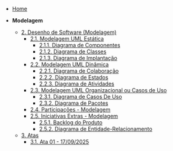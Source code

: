 <!-- docs/_sidebar.md -->

- [Home](/)

- **Modelagem**
  - [2. Desenho de Software (Modelagem)](/Modelagem/2.Modelagem.md)
    - [2.1. Modelagem UML Estática](/Modelagem/2.1.ModelagemEstatica.md)
      - [2.1.1. Diagrama de Componentes](/Modelagem/2.1.1.DiagramaComponentes.md)
      - [2.1.2. Diagrama de Classes](/Modelagem/2.1.2.DiagramaClasses.md)
      - [2.1.3. Diagrama de Implantação](/Modelagem/2.1.3.DiagramaImplantacao.md)
    - [2.2. Modelagem UML Dinâmica](/Modelagem/2.2.ModelagemDinamica.md)
      - [2.2.1. Diagrama de Colaboração](/Modelagem/2.2.1.DiagramaColaboracao.md)
      - [2.2.2. Diagrama de Estados](/Modelagem/2.2.2.DiagramaEstados.md)
      - [2.2.3. Diagrama de Atividades](/Modelagem/2.2.3.DiagramaAtividades.md)
    - [2.3. Modelagem UML Organizacional ou Casos de Uso](/Modelagem/2.3.ModelagemOrganizacionalCasosDeUso.md)
      - [2.3.1. Diagrama de Casos De Uso](/Modelagem/2.3.1.DiagramaCasosUso.md)
      - [2.3.2. Diagrama de Pacotes](/Modelagem/2.3.2.DiagramaPacotes.md)
    - [2.4. Participações - Modelagem](/Modelagem/2.4.ParticipacoesModelagem.md)
    - [2.5. Iniciativas Extras - Modelagem](/Modelagem/2.5.IniciativasExtras.md)
      - [2.5.1. Backlog do Produto](/Extra/2.5.1.BacklogDoProduto.md)
      - [2.5.2. Diagrama de Entidade-Relacionamento](/Extra/2.5.2.DER.md)
  - [3. Atas]()
      - [3.1. Ata 01 - 17/09/2025](/Extra/3.1.ata01.md)
